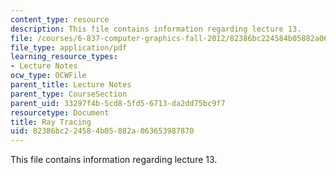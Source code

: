 ```yaml
---
content_type: resource
description: This file contains information regarding lecture 13.
file: /courses/6-837-computer-graphics-fall-2012/82386bc224584b05882a063653987870_MIT6_837F12_Lec13.pdf
file_type: application/pdf
learning_resource_types:
- Lecture Notes
ocw_type: OCWFile
parent_title: Lecture Notes
parent_type: CourseSection
parent_uid: 33297f4b-5cd8-5fd5-6713-da2dd75bc9f7
resourcetype: Document
title: Ray Tracing
uid: 82386bc2-2458-4b05-882a-063653987870
---
```

This file contains information regarding lecture 13.

